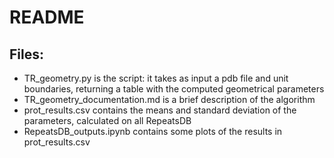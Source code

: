 # README

## Files:

- TR_geometry.py is the script: it takes as input a pdb file and unit boundaries, returning a table with the computed geometrical parameters
- TR_geometry_documentation.md is a brief description of the algorithm
- prot_results.csv contains the means and standard deviation of the parameters, calculated on all RepeatsDB
- RepeatsDB_outputs.ipynb contains some plots of the results in prot_results.csv

